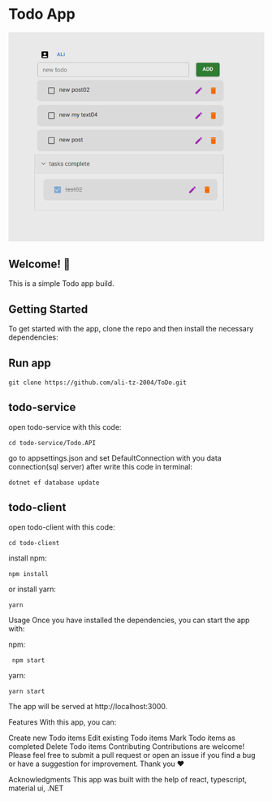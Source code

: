 # Todo App
![todo app](/todo.PNG)

## Welcome! 👋
This is a simple Todo app build.

## Getting Started
To get started with the app, clone the repo and then install the necessary dependencies:

## Run app
```open project
git clone https://github.com/ali-tz-2004/ToDo.git
```

## todo-service
open todo-service with this code:
```open todo-service
cd todo-service/Todo.API
```
go to appsettings.json and set DefaultConnection with you data connection(sql server)
after write this code in terminal:
```
dotnet ef database update
```

## todo-client
open todo-client with this code:
```open todo-client
cd todo-client
```
install npm:
```npm
npm install
```
or
install yarn:
```
yarn
```

Usage
Once you have installed the dependencies, you can start the app with:

npm:
```
 npm start
```
yarn:
```
yarn start
```
The app will be served at http://localhost:3000.


Features
With this app, you can:

Create new Todo items
Edit existing Todo items
Mark Todo items as completed
Delete Todo items
Contributing
Contributions are welcome! Please feel free to submit a pull request or open an issue if you find a bug or have a suggestion for improvement.
Thank you ❤

Acknowledgments
This app was built with the help of react, typescript, material ui, .NET